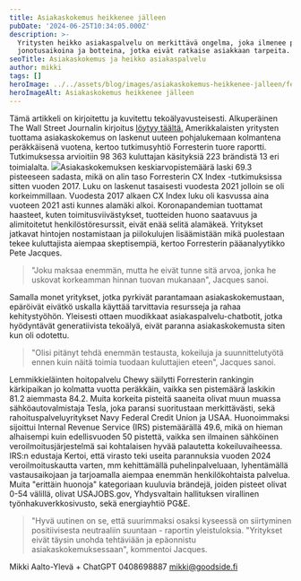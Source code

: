 ```yaml
---
title: Asiakaskokemus heikkenee jälleen
pubDate: '2024-06-25T10:34:05.000Z'
description: >-
  Yritysten heikko asiakaspalvelu on merkittävä ongelma, joka ilmenee pitkinä
  jonotusaikoina ja botteina, jotka eivät ratkaise asiakkaan tarpeita.
seoTitle: Asiakaskokemus ja heikko asiakaspalvelu
author: mikki
tags: []
heroImage: ../../assets/blog/images/asiakaskokemus-heikkenee-jalleen/featured.webp
heroImageAlt: Asiakaskokemus heikkenee jälleen
---
```


Tämä artikkeli on kirjoitettu ja kuvitettu tekoälyavusteisesti. Alkuperäinen The Wall Street Journalin kirjoitus [löytyy täältä.](https://www.wsj.com/articles/customer-experience-gets-worse-again-23774dff) Amerikkalaisten yritysten tuottama asiakaskokemus on laskenut uuteen pohjalukemaan kolmantena peräkkäisenä vuotena, kertoo tutkimusyhtiö Forresterin tuore raportti. Tutkimuksessa arvioitiin 98 363 kuluttajan käsityksiä 223 brändistä 13 eri toimialalta. ![](/images/blog/asiakaskokemus-heikkenee-jalleen/Nayttokuva-2024-06-25-kello-13.31.28-244x300.png)Asiakaskokemuksen keskiarvopistemäärä laski 69.3 pisteeseen sadasta, mikä on alin taso Forresterin CX Index -tutkimuksissa sitten vuoden 2017. Luku on laskenut tasaisesti vuodesta 2021 jolloin se oli korkeimmillaan. Vuodesta 2017 alkaen CX Index luku oli kasvussa aina vuoteen 2021 asti kunnes alamäki alkoi. Koronapandemian tuottamat haasteet, kuten toimitusviivästykset, tuotteiden huono saatavuus ja alimitoitetut henkilöstöresurssit, eivät enää selitä alamäkeä. Yritykset jatkavat hintojen nostamistaan ja piilokulujen lisäämistään mikä puolestaan tekee kuluttajista aiempaa skeptisempiä, kertoo Forresterin pääanalyytikko Pete Jacques.

> "Joku maksaa enemmän, mutta he eivät tunne sitä arvoa, jonka he uskovat korkeamman hinnan tuovan mukanaan", Jacques sanoi.

Samalla monet yritykset, jotka pyrkivät parantamaan asiakaskokemustaan, epäröivät eivätkö uskalla käyttää tarvittavia resursseja ja rahaa kehitystyöhön. Yleisesti ottaen muodikkaat asiakaspalvelu-chatbotit, jotka hyödyntävät generatiivista tekoälyä, eivät paranna asiakaskokemusta siten kun oli odotettu.

> "Olisi pitänyt tehdä enemmän testausta, kokeiluja ja suunnittelutyötä ennen kuin näitä toimia tuodaan kuluttajien eteen", Jacques sanoi.

Lemmikkieläinten hoitopalvelu Chewy säilytti Forresterin rankingin kärkipaikan jo kolmatta vuotta peräkkäin, vaikka sen pistemäärä laskikin 81.2 aiemmasta 84.2. Muita korkeita pisteitä saaneita olivat muun muassa sähköautovalmistaja Tesla, joka paransi suoritustaan merkittävästi, sekä rahoituspalveluyritykset Navy Federal Credit Union ja USAA. Huonoimmaksi sijoittui Internal Revenue Service (IRS) pistemäärällä 49.6, mikä on hieman alhaisempi kuin edellisvuoden 50 pistettä, vaikka sen ilmainen sähköinen veroilmoitusjärjestelmä sai kohtalaisen hyvää palautetta kokeiluvaiheessa. IRS:n edustaja Kertoi, että virasto teki useita parannuksia vuoden 2024 veroilmoituskautta varten, mm kehittämällä puhelinpalveluaan, lyhentämällä vastausaikojaan ja tarjoamalla aiempaa enemmän henkilökohtaista palvelua. Muita "erittäin huonoja" kategoriaan kuuluvia brändejä, joiden pisteet olivat 0-54 välillä, olivat USAJOBS.gov, Yhdysvaltain hallituksen virallinen työnhakuverkkosivusto, sekä energiayhtiö PG&E.

> "Hyvä uutinen on se, että suurimmaksi osaksi kyseessä on siirtyminen positiivisesta neutraaliin suuntaan - raportin yleistuloksia. "Yritykset eivät täysin unohda tehtäviään ja epäonnistu asiakaskokemuksessaan", kommentoi Jacques.

Mikki Aalto-Ylevä + ChatGPT 0408698887 mikki@goodside.fi